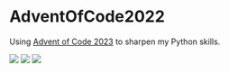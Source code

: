 # AdventOfCode2022
Using [Advent of Code 2023](https://adventofcode.com/2023) to sharpen my Python skills.

![](https://img.shields.io/badge/day%20📅-8-blue) 
![](https://img.shields.io/badge/stars%20⭐-4-yellow)
![](https://img.shields.io/badge/days%20completed-2-red)